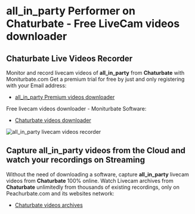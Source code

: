 # all_in_party Performer on Chaturbate - Free LiveCam videos downloader

## Chaturbate Live Videos Recorder

Monitor and record livecam videos of **all_in_party** from **Chaturbate** with Moniturbate.com
Get a premium trial for free by just and only registering with your Email address:
* [all_in_party Premium videos downloader](https://moniturbate.com/request-demo-licence-key.html)

Free livecam videos downloader - Moniturbate Software:
* [Chaturbate videos downloader](https://moniturbate.com/moniturbate-download-software.html)

![all_in_party livecam videos recorder](https://peachurnet.com/templates/moniturbate-software.png)


## Capture all_in_party videos from the Cloud and watch your recordings on Streaming

Without the need of downloading a software, capture **all_in_party** livecam videos from **Chaturbate** 100% online.
Watch Livecam archives from **Chaturbate** unlimitedly from thousands of existing recordings, only on Peachurbate.com and its websites network:
* [Chaturbate videos archives](https://peachurnet.com/)